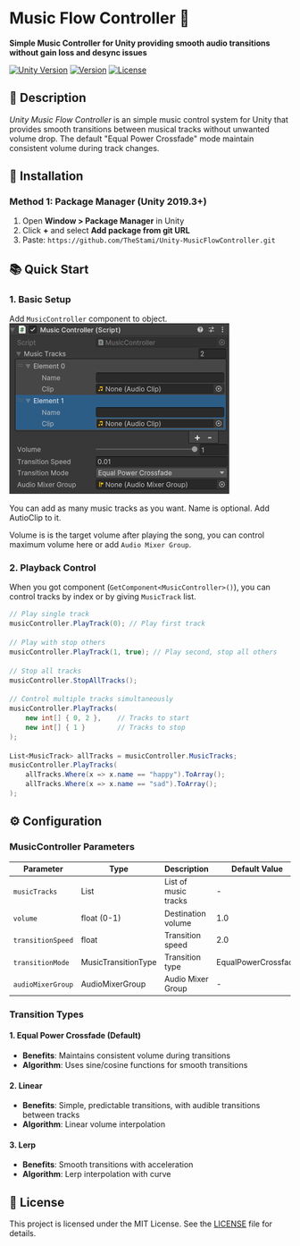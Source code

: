 # Music Flow Controller 🎵

**Simple Music Controller for Unity providing smooth audio transitions without gain loss and desync issues**

[![Unity Version](https://img.shields.io/badge/Unity-2022.3+-blue.svg)](https://unity.com/)
[![Version](https://img.shields.io/badge/Version-1.0.0-green.svg)](https://github.com/TheStami/Unity-MusicFlowController)
[![License](https://img.shields.io/badge/License-MIT-yellow.svg)](LICENSE)

## 📖 Description

*Unity Music Flow Controller* is an simple music control system for Unity that provides smooth transitions between musical tracks without unwanted volume drop. The default "Equal Power Crossfade" mode maintain consistent volume during track changes.

## 🚀 Installation

### Method 1: Package Manager (Unity 2019.3+)

1. Open **Window > Package Manager** in Unity
2. Click **+** and select **Add package from git URL**
3. Paste: `https://github.com/TheStami/Unity-MusicFlowController.git`

<!-- ### Method 2: Import Asset
1. Download the latest version from [Releases](https://github.com/TheStami/Unity-MusicFlowController/releases)
2. Extract and import into your Unity project -->

## 📚 Quick Start

### 1. Basic Setup

Add `MusicController` component to object.
![screenshot](.img/img1.png)

You can add as many music tracks as you want. Name is optional. Add AutioClip to it.

Volume is is the target volume after playing the song, you can control maximum volume here or add `Audio Mixer Group`.

### 2. Playback Control

When you got component (`GetComponent<MusicController>()`), you can control tracks by index or by giving `MusicTrack` list.

```csharp
// Play single track
musicController.PlayTrack(0); // Play first track

// Play with stop others
musicController.PlayTrack(1, true); // Play second, stop all others

// Stop all tracks
musicController.StopAllTracks();

// Control multiple tracks simultaneously
musicController.PlayTracks(
    new int[] { 0, 2 },    // Tracks to start
    new int[] { 1 }        // Tracks to stop
);

List<MusicTrack> allTracks = musicController.MusicTracks;
musicController.PlayTracks(
    allTracks.Where(x => x.name == "happy").ToArray();
    allTracks.Where(x => x.name == "sad").ToArray();
);
```

## ⚙️ Configuration

### MusicController Parameters

| Parameter         | Type                | Description          | Default Value       |
| ----------------- | ------------------- | -------------------- | ------------------- |
| `musicTracks`     | List<MusicTrack>    | List of music tracks | -                   |
| `volume`          | float (0-1)         | Destination volume   | 1.0                 |
| `transitionSpeed` | float               | Transition speed     | 2.0                 |
| `transitionMode`  | MusicTransitionType | Transition type      | EqualPowerCrossfade |
| `audioMixerGroup` | AudioMixerGroup     | Audio Mixer Group    | -                   |

### Transition Types

#### 1. **Equal Power Crossfade** (Default)

- **Benefits**: Maintains consistent volume during transitions
- **Algorithm**: Uses sine/cosine functions for smooth transitions

#### 2. **Linear**

- **Benefits**: Simple, predictable transitions, with audible transitions between tracks 
- **Algorithm**: Linear volume interpolation

#### 3. **Lerp**

- **Benefits**: Smooth transitions with acceleration
- **Algorithm**: Lerp interpolation with curve

<!-- ## 🎯 Usage Examples

### Example 1: Game Menu System

```csharp
public class MenuMusicSystem : MonoBehaviour
{
    [SerializeField] private MusicController musicController;
    [SerializeField] private AudioClip mainMenuMusic;
    [SerializeField] private AudioClip settingsMusic;

    void Start()
    {
        // Track configuration
        MusicTrack[] tracks = new MusicTrack[]
        {
            new MusicTrack { name = "Main Menu", clip = mainMenuMusic },
            new MusicTrack { name = "Settings", clip = settingsMusic }
        };

        musicController.Initialize(tracks);
        musicController.transitionSpeed = 0.02f; // Slower transitions
        musicController.transitionMode = MusicTransitionType.EqualPowerCrossfade;
    }

    public void SwitchToSettingsMusic()
    {
        musicController.PlayTrack(1, true);
    }

    public void ReturnToMainMenu()
    {
        musicController.PlayTrack(0, true);
    }
}
```

### Example 2: Dynamic Game Music

```csharp
public class GameMusicManager : MonoBehaviour
{
    [SerializeField] private MusicController musicController;

    [Header("Music Tracks")]
    [SerializeField] private AudioClip explorationMusic;
    [SerializeField] private AudioClip combatMusic;
    [SerializeField] private AudioClip victoryMusic;

    void Start()
    {
        SetupMusicTracks();
    }

    void SetupMusicTracks()
    {
        MusicTrack[] tracks = new MusicTrack[]
        {
            new MusicTrack { name = "Exploration", clip = explorationMusic },
            new MusicTrack { name = "Combat", clip = combatMusic },
            new MusicTrack { name = "Victory", clip = victoryMusic }
        };

        musicController.Initialize(tracks);
        musicController.transitionSpeed = 0.015f;
        musicController.transitionMode = MusicTransitionType.EqualPowerCrossfade;
    }

    public void StartCombat()
    {
        musicController.PlayTrack(1, true);
    }

    public void EndCombat()
    {
        musicController.PlayTrack(0, true);
    }

    public void PlayVictoryMusic()
    {
        musicController.PlayTrack(2, true);
    }
}
```

### Example 3: Volume Control

```csharp
public class VolumeController : MonoBehaviour
{
    [SerializeField] private MusicController musicController;
    [SerializeField] private Slider volumeSlider;

    void Start()
    {
        volumeSlider.value = musicController.volume;
        volumeSlider.onValueChanged.AddListener(OnVolumeChanged);
    }

    void OnVolumeChanged(float newVolume)
    {
        musicController.volume = newVolume;
    }
}
``` -->

<!-- ## 🔧 Audio Mixer Integration

```csharp
[SerializeField] private AudioMixerGroup musicGroup;
[SerializeField] private AudioMixerGroup sfxGroup;

void Start()
{
    // Initialize with Audio Mixer Group
    musicController.Initialize();

    // Set group for all tracks
    foreach (var track in musicController.MusicTracks)
    {
        track.Source.outputAudioMixerGroup = musicGroup;
    }
}
``` -->

<!-- ## 📱 System Requirements

- **Unity**: 2022.3 or newer
- **Platforms**: All platforms supported by Unity
- **Dependencies**: No external dependencies -->

## 📄 License

This project is licensed under the MIT License. See the [LICENSE](LICENSE) file for details.
